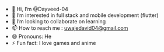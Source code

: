 - 👋 Hi, I’m @Dayveed-04
- 👀 I’m interested in full stack and mobile development (flutter)
- 💞️ I’m looking to collaborate on learning 
- 📫 How to reach me : uwajedavid04@gmail.com
- 😄 Pronouns: He
- ⚡ Fun fact:  I love games and anime

<!---
Dayveed-04/Dayveed-04 is a ✨ special ✨ repository because its `README.md` (this file) appears on your GitHub profile.
You can click the Preview link to take a look at your changes.
--->
